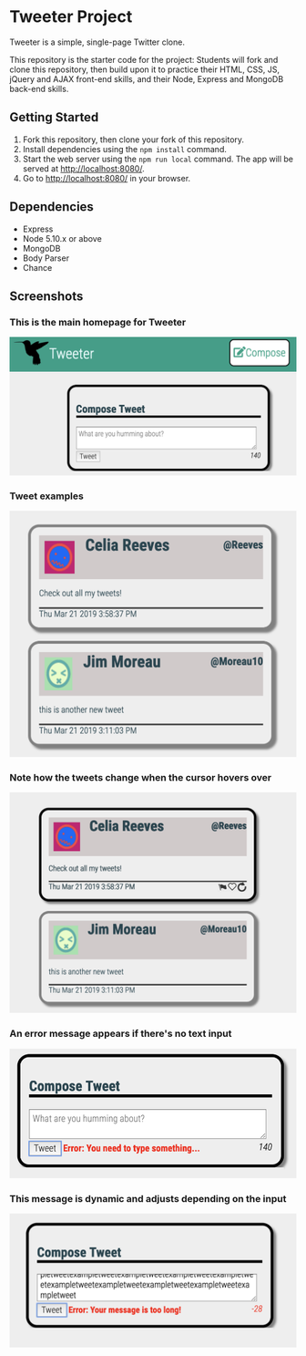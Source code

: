 # Tweeter Project

Tweeter is a simple, single-page Twitter clone.

This repository is the starter code for the project: Students will fork and clone this repository, then build upon it to practice their HTML, CSS, JS, jQuery and AJAX front-end skills, and their Node, Express and MongoDB back-end skills.

## Getting Started

1. Fork this repository, then clone your fork of this repository.
2. Install dependencies using the `npm install` command.
3. Start the web server using the `npm run local` command. The app will be served at <http://localhost:8080/>.
4. Go to <http://localhost:8080/> in your browser.

## Dependencies

- Express
- Node 5.10.x or above
- MongoDB
- Body Parser
- Chance

## Screenshots

### This is the main homepage for Tweeter

!['Main homepage'](https://raw.githubusercontent.com/ronan-f/tweeter/master/docs/home-page.png)


### Tweet examples

!['Tweet examples'](https://raw.githubusercontent.com/ronan-f/tweeter/master/docs/tweet-examples.png)

### Note how the tweets change when the cursor hovers over

!['Tweets on hover'](https://raw.githubusercontent.com/ronan-f/tweeter/master/docs/tweet-on-hover.png)

### An error message appears if there's no text input

!['Error message'](https://raw.githubusercontent.com/ronan-f/tweeter/master/docs/error-message.png)

### This message is dynamic and adjusts depending on the input

!['Alternative error'](https://raw.githubusercontent.com/ronan-f/tweeter/master/docs/long-error-message.png)
